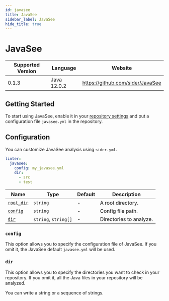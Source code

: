 ```yaml
---
id: javasee
title: JavaSee
sidebar_label: JavaSee
hide_title: true
---
```


# JavaSee

| Supported Version | Language    | Website                          |
| ----------------- | ----------- | -------------------------------- |
| 0.1.3             | Java 12.0.2 | https://github.com/sider/JavaSee |

## Getting Started

To start using JavaSee, enable it in your [repository settings](../../getting-started/repository-settings.md) and put a configuration file `javasee.yml` in the repository.

## Configuration

You can customize JavaSee analysis using `sider.yml`.

```yaml
linter:
  javasee:
    config: my_javasee.yml
    dir:
      - src
      - test
```

| Name                                                                        | Type                 | Default | Description             |
| --------------------------------------------------------------------------- | -------------------- | ------- | ----------------------- |
| [`root_dir`](../../getting-started/custom-configuration.md#root_dir-option) | `string`             | -       | A root directory.       |
| [`config`](#config)                                                         | `string`             | -       | Config file path.       |
| [`dir`](#dir)                                                               | `string`, `string[]` | -       | Directories to analyze. |

### `config`

This option allows you to specify the configuration file of JavaSee.
If you omit it, the JavaSee default `javasee.yml` will be used.

### `dir`

This option allows you to specify the directories you want to check in your repository.
If you omit it, all the Java files in your repository will be analyzed.

You can write a string or a sequence of strings.
